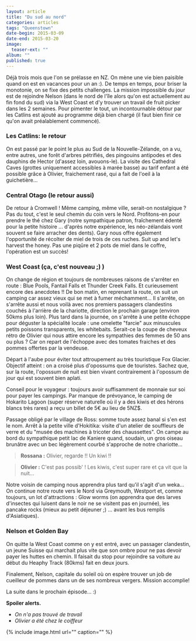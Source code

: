 ```yaml
---
layout: article
title: "Du sud au nord"
categories: articles
tags: "Queenstown"
date-begin: 2015-03-09
date-end: 2015-03-20
image: 
  teaser-ext: ""
album: ""
published: true
---
```


Déjà trois mois que l'on se prélasse en NZ. On mène une vie bien paisible quand on est en vacances pour un an :). De temps en temps, pour briser la monotonie, on se fixe des petits challenges. La mission impossible du jour est de rejoindre Nelson (dans le nord de l'île alors qu'on est actuellement au fin fond du sud) via la West Coast et d'y trouver un travail de fruit picker dans les 2 semaines. Pour pimenter le tout, un incontournable détour par les Catlins est ajouté au programme déjà bien chargé (il faut bien finir ce qu'on avait préalablement commencé).

### Les Catlins: le retour

On est passé par le point le plus au Sud de la Nouvelle-Zélande, on a vu, entre autres, une forêt d'arbres pétrifiés, des pingouins antipodes et des dauphins de Hector (d'assez loin, avouons-le). La visite des Cathedral Caves (grottes uniquement accessibles à marée basse) au tarif enfant a été possible grâce à Olivier, fraichement rasé, qui a fait de l'oeil à la guichetière...

### Central Otago (le retour aussi)

De retour à Cromwell ! Même camping, même ville, serait-on nostalgique ? Pas du tout, c'est le seul chemin du coin vers le Nord. Profitons-en pour prendre le thé chez Gary (notre sympathique patron, fraîchement édenté pour la petite histoire ... d'après notre expérience, les néo-zélandais vont souvent se faire arracher des dents). Gary nous offre également l'opportunité de récolter de miel de trois de ces ruches. Suit up and let's harvest the honey. Pas une piqûre et 2 pots de miel dans le coffre, l'opération est un succès!

### West Coast (ça, c'est nouveau ;) )

On change de région et toujours de nombreuses raisons de s'arrêter en route : Blue Pools, Fantail Falls et Thunder Creek Falls. Et curieusement encore des anecdotes !! De bon matin, en reprenant la route, on suit un camping car assez vieux qui se met à fumer méchamment... Il s'arrête, on s'arrête aussi et nous voilà avec nos premiers passagers clandestins couchés à l'arrière de la chariotte, direction le prochain garage (environ 50kms plus loin). Plus tard dans la journée, on s'arrête à une petite échoppe pour déguster la spécialité locale : une omelette "farcie" aux minuscules petits poissons transparents, les whitebaits. Serait-ce la coupe de cheveux rétro de Olivier qui nous attire encore les sympathies des femmes de 50 ans ou plus ? Car on repart de l'échoppe avec des tomates fraiches et des pommes offertes par la vendeuse.

Départ à l'aube pour éviter tout attroupement au très touristique Fox Glacier. Objectif atteint : on a croisé plus d'opossums que de touristes. Sachez que, sur la route, l'opossum de nuit est bien vivant contrairement à l'opossum de jour qui est souvent bien aplati. 

Conseil pour le voyageur : toujours avoir suffisamment de monnaie sur soi pour payer les campings. Par manque de prévoyance, le camping de Hokarito Lagoon (super réserve naturelle où il y a des kiwis et des hérons blancs très rares) a reçu un billet de 5€ au lieu de 5NZ$. 

Passage obligé par le village de Ross: somme toute assez banal si s'en est le nom. Arrêt à la petite ville d'Hokitika: visite d'un atelier de souffleurs de verre et du "musée des machines à tricoter des chaussettes". On campe au bord du sympathique petit lac de Kaniere quand, soudain, un gros oiseau brunâtre avec un bec légèrement courbé s'approche de notre chariotte...

> **Rossana :** 
> Olivier, regarde !! Un kiwi !!

> **Olivier :** 
> C'est pas possib' ! Les kiwis, c'est super rare et ça vit que la nuit...

Notre voisin de camping nous apprendra plus tard qu'il s'agit d'un weka... On continue notre route vers le Nord via Greymouth, Westport et, comme toujours, un lot d'attractions : Glow worms (on apprendra que des larves d'insectes qui luisent dans le noir ne se visitent pas en journée), les pancake rocks (mieux au petit déjeuner ;) ... avant les bus remplis d'Asiatiques). 

### Nelson et Golden Bay

On quitte la West Coast comme on y est entré, avec un passager clandestin, un jeune Suisse qui marchait plus vite que son ombre pour ne pas devoir payer les huttes en chemin. Il faisait du stop pour rejoindre sa voiture au début du Heaphy Track (80kms) fait en deux jours.

Finalement, Nelson, capitale du soleil où on espère trouver un job de cueilleur de pommes dans un de ses nombreux vergers. Mission accomplie!

La suite dans le prochain épisode... :)

**Spoiler alerts.**

* *On n'a pas trouvé de travail*
* *Olivier a été chez le coiffeur*









{% include image.html url="" caption="" %}